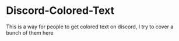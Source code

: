 # Discord-Colored-Text
This is a way for people to get colored text on discord, I try to cover a bunch of them here
